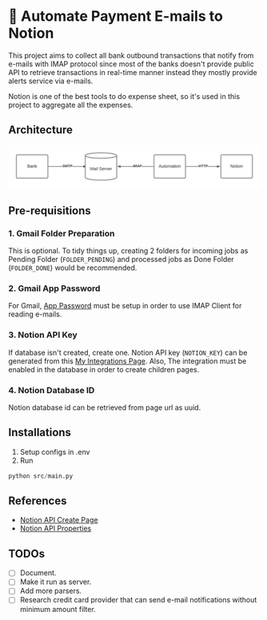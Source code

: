 # 🚀 Automate Payment E-mails to Notion

This project aims to collect all bank outbound transactions that notify from e-mails with IMAP protocol since most of the banks doesn't provide public API to retrieve transactions in real-time manner instead they mostly provide alerts service via e-mails.

Notion is one of the best tools to do expense sheet, so it's used in this project to aggregate all the expenses.

## Architecture

<img src="doc/architecture.png"/>

## Pre-requisitions

### 1. Gmail Folder Preparation

This is optional. To tidy things up, creating 2 folders for incoming jobs as Pending Folder (`FOLDER_PENDING`) and processed jobs as Done Folder (`FOLDER_DONE`) would be recommended.

### 2. Gmail App Password

For Gmail, [App Password](https://support.google.com/accounts/answer/185833?hl=en&sjid=10353712558948329165-AP) must be setup in order to use IMAP Client for reading e-mails.

### 3. Notion API Key

If database isn't created, create one. Notion API key (`NOTION_KEY`) can be generated from this [My Integrations Page](https://www.notion.so/my-integrations). Also, The integration must be enabled in the database in order to create children pages.

### 4. Notion Database ID

Notion database id can be retrieved from page url as uuid.

## Installations

1. Setup configs in .env
2. Run

```py
python src/main.py
```

## References

- [Notion API Create Page](https://developers.notion.com/reference/post-page)
- [Notion API Properties](https://developers.notion.com/reference/page-property-values)

## TODOs

- [ ] Document.
- [ ] Make it run as server.
- [ ] Add more parsers.
- [ ] Research credit card provider that can send e-mail notifications without minimum amount filter.
